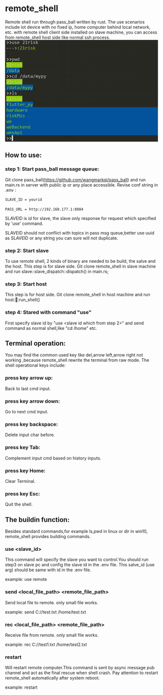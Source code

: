 # remote_shell
Remote shell run through pass_ball  written by rust. The use scenarios include iot device with no fixed ip, home computer behind local network, etc. with remote shell client side installed on slave machine, you can access from remote_shell host side like normal ssh process.
![avatar](./data/demo.jpg)

## How to use:

### step 1: Start pass_ball message queue:

Git clone pass_ball(https://github.com/wangmarkqi/pass_ball) and run main.rs in server with public ip or any place accessible.  Revise  conf string in .env :
```
SLAVE_ID = yourid

PASS_URL = http://192.168.177.1:8084

```
SLAVEID is id for slave, the slave only response for request which specified by 'use' command. 

SLAVEID should not conflict with topics in pass msg queue,better use uuid as SLAVEID or any string you can sure will not duplicate.


### step 2: Start slave 
To use remote shell, 2 kinds of binary are needed to be build, the salve and the host. This step is for slave side. 
Git clone remote_shell in slave machine and run slave::slave_dispatch::dispatch() in main.rs;


### step 3: Start host 
This step  is for host side. 
Git clone remote_shell in host machine and run host::shell::run_shell()

### step 4: Stared with command "use"
 First specify slave id by "use <slave id which from step 2>" and send command as normal shell,like "cd /home" etc. 


## Terminal operation:
 You may find the common used key like del,arrow left,arrow right not working ,because remote_shell rewrite the terminal from raw mode. The shell operational keys include:

###  press key arrow up:
Back to last cmd input.

###  press key arrow down:
Go to next cmd input.

###  press key backspace:
Delete input char before.

###  press key Tab:
Complement input cmd based on history inputs.

###  press key Home:
Clear Terminal.

###  press key Esc:
Quit the shell.
## The buildin function: 
Besides standard commands,for example ls,pwd in linux or dir in win10, remote_shell provides building commands. 
### use <slave_id>
This command will specify the slave you want to control.You should run step3 on slave pc and config the slave id in the .env file. This salve_id (use arg) should be same with id in the .env file.

example: use remote

### send <local_file_path> <remote_file_path>
Send local file to remote. only small file works.

example: send C://test.txt /home/test.txt
### rec <local_file_path> <remote_file_path>
Receive file from remote. only small file works.

example: rec C://test1.txt /home/test2.txt

### restart
Will restart remote computer.This command is sent by async message pub channel and act as the final rescue when shell crash. Pay attention to restart remote_shell automatically after system reboot.

example: restart

